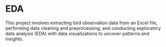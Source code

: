# EDA
This project involves extracting bird observation data from an Excel file, performing data cleaning and preprocessing, and conducting exploratory data analysis (EDA) with data visualizations to uncover patterns and insights.
